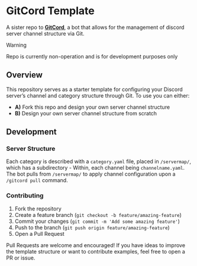 # GitCord Template

A sister repo to **[GitCord](https://github.com/evolvewithevan/gitcord)**, a bot that allows for the management of discord server channel structure via Git.

> [!WARNING]  
> Repo is currently non-operation and is for development purposes only

## Overview

This repository serves as a starter template for configuring your Discord server’s channel and category structure through Git.
To use you can either:
- **A)** Fork this repo and design your own server channel structure
- **B)** Design your own server channel structure from scratch

## Development

### Server Structure

Each category is described with a `category.yaml` file, placed in `/servermap/`, which has a subdirectory - Within, each channel being `channelname.yaml`. The bot pulls from `/servermap/` to apply channel configuration upon a `/gitcord pull` command.

### Contributing

1. Fork the repository
2. Create a feature branch (`git checkout -b feature/amazing-feature`)
3. Commit your changes (`git commit -m 'Add some amazing feature'`)
4. Push to the branch (`git push origin feature/amazing-feature`)
5. Open a Pull Request
   
Pull Requests are welcome and encouraged!
If you have ideas to improve the template structure or want to contribute examples, feel free to open a PR or issue.
